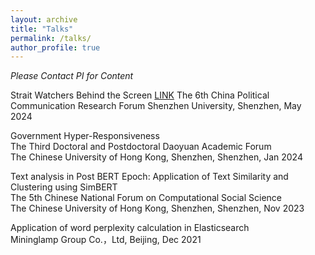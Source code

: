 ```yaml
---
layout: archive
title: "Talks"
permalink: /talks/
author_profile: true
---
```

*Please Contact PI for Content*

Strait Watchers Behind the Screen [LINK](https://www.drhuyue.site/slides_gh/slides/conference/languageTW.html#/title-slide)
The 6th China Political Communication Research Forum
Shenzhen University, Shenzhen, May 2024<br>

Government Hyper-Responsiveness<br>
The Third Doctoral and Postdoctoral Daoyuan Academic Forum<br>
The Chinese University of Hong Kong, Shenzhen, Shenzhen, Jan 2024<br>

Text analysis in Post BERT Epoch: Application of Text Similarity and Clustering using SimBERT<br>
The 5th Chinese National Forum on Computational Social Science<br>
The Chinese University of Hong Kong, Shenzhen, Shenzhen, Nov 2023<br>

Application of word perplexity calculation in Elasticsearch<br>
Mininglamp Group Co.，Ltd, Beijing, Dec 2021

